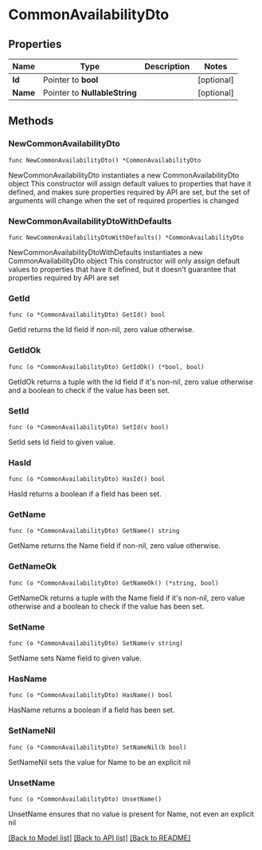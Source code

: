 # CommonAvailabilityDto

## Properties

Name | Type | Description | Notes
------------ | ------------- | ------------- | -------------
**Id** | Pointer to **bool** |  | [optional] 
**Name** | Pointer to **NullableString** |  | [optional] 

## Methods

### NewCommonAvailabilityDto

`func NewCommonAvailabilityDto() *CommonAvailabilityDto`

NewCommonAvailabilityDto instantiates a new CommonAvailabilityDto object
This constructor will assign default values to properties that have it defined,
and makes sure properties required by API are set, but the set of arguments
will change when the set of required properties is changed

### NewCommonAvailabilityDtoWithDefaults

`func NewCommonAvailabilityDtoWithDefaults() *CommonAvailabilityDto`

NewCommonAvailabilityDtoWithDefaults instantiates a new CommonAvailabilityDto object
This constructor will only assign default values to properties that have it defined,
but it doesn't guarantee that properties required by API are set

### GetId

`func (o *CommonAvailabilityDto) GetId() bool`

GetId returns the Id field if non-nil, zero value otherwise.

### GetIdOk

`func (o *CommonAvailabilityDto) GetIdOk() (*bool, bool)`

GetIdOk returns a tuple with the Id field if it's non-nil, zero value otherwise
and a boolean to check if the value has been set.

### SetId

`func (o *CommonAvailabilityDto) SetId(v bool)`

SetId sets Id field to given value.

### HasId

`func (o *CommonAvailabilityDto) HasId() bool`

HasId returns a boolean if a field has been set.

### GetName

`func (o *CommonAvailabilityDto) GetName() string`

GetName returns the Name field if non-nil, zero value otherwise.

### GetNameOk

`func (o *CommonAvailabilityDto) GetNameOk() (*string, bool)`

GetNameOk returns a tuple with the Name field if it's non-nil, zero value otherwise
and a boolean to check if the value has been set.

### SetName

`func (o *CommonAvailabilityDto) SetName(v string)`

SetName sets Name field to given value.

### HasName

`func (o *CommonAvailabilityDto) HasName() bool`

HasName returns a boolean if a field has been set.

### SetNameNil

`func (o *CommonAvailabilityDto) SetNameNil(b bool)`

 SetNameNil sets the value for Name to be an explicit nil

### UnsetName
`func (o *CommonAvailabilityDto) UnsetName()`

UnsetName ensures that no value is present for Name, not even an explicit nil

[[Back to Model list]](../README.md#documentation-for-models) [[Back to API list]](../README.md#documentation-for-api-endpoints) [[Back to README]](../README.md)


